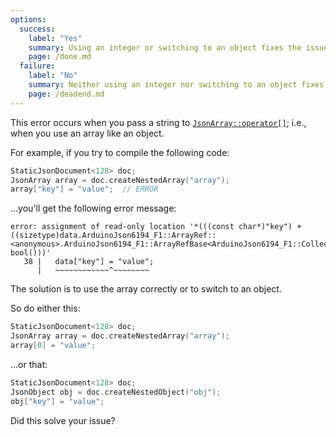 ```yaml
---
options:
  success:
    label: "Yes"
    summary: Using an integer or switching to an object fixes the issue
    page: /done.md
  failure:
    label: "No"
    summary: Neither using an integer nor switching to an object fixes the issue
    page: /deadend.md
---
```


This error occurs when you pass a string to [`JsonArray::operator[]`](/v6/api/jsonarray/subscript/); i.e., when you use an array like an object.

For example, if you try to compile the following code:

```c++
StaticJsonDocument<128> doc;
JsonArray array = doc.createNestedArray("array");
array["key"] = "value";  // ERROR
```

...you'll get the following error message:

```text
error: assignment of read-only location '*(((const char*)"key") + ((sizetype)data.ArduinoJson6194_F1::ArrayRef::<anonymous>.ArduinoJson6194_F1::ArrayRefBase<ArduinoJson6194_F1::CollectionData>::operator bool()))'
   38 |   data["key"] = "value";
      |   ~~~~~~~~~~~~^~~~~~~~~
```

The solution is to use the array correctly or to switch to an object.

So do either this:

```c++
StaticJsonDocument<128> doc;
JsonArray array = doc.createNestedArray("array");
array[0] = "value";
```

...or that:

```c++
StaticJsonDocument<128> doc;
JsonObject obj = doc.createNestedObject("obj");
obj["key"] = "value";
```

Did this solve your issue?
